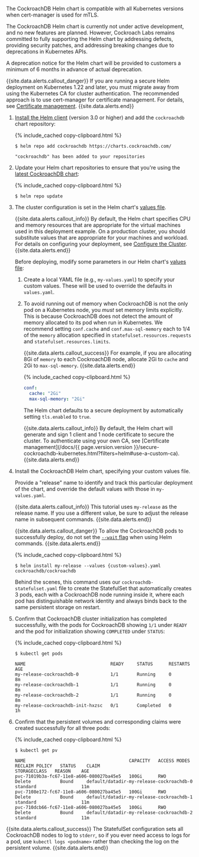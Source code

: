 The CockroachDB Helm chart is compatible with all Kubernetes versions when cert-manager is used for mTLS.

The CockroachDB Helm chart is currently not under active development, and no new features are planned. However, Cockroach Labs remains committed to fully supporting the Helm chart by addressing defects, providing security patches, and addressing breaking changes due to deprecations in Kubernetes APIs.

A deprecation notice for the Helm chart will be provided to customers a minimum of 6 months in advance of actual deprecation.

{{site.data.alerts.callout_danger}}
If you are running a secure Helm deployment on Kubernetes 1.22 and later, you must migrate away from using the Kubernetes CA for cluster authentication. The recommended approach is to use cert-manager for certificate management. For details, see [Certificate management](secure-cockroachdb-kubernetes.html?filters=helm#deploy-cert-manager-for-mtls).
{{site.data.alerts.end}}

1. [Install the Helm client](https://helm.sh/docs/intro/install) (version 3.0 or higher) and add the `cockroachdb` chart repository:

    {% include_cached copy-clipboard.html %}
    ~~~ shell
    $ helm repo add cockroachdb https://charts.cockroachdb.com/
    ~~~

    ~~~
    "cockroachdb" has been added to your repositories
    ~~~

1. Update your Helm chart repositories to ensure that you're using the [latest CockroachDB chart](https://github.com/cockroachdb/helm-charts/blob/master/cockroachdb/Chart.yaml):

    {% include_cached copy-clipboard.html %}
    ~~~ shell
    $ helm repo update
    ~~~

1. The cluster configuration is set in the Helm chart's [values file](https://github.com/cockroachdb/helm-charts/blob/master/cockroachdb/values.yaml).

    {{site.data.alerts.callout_info}}
    By default, the Helm chart specifies CPU and memory resources that are appropriate for the virtual machines used in this deployment example. On a production cluster, you should substitute values that are appropriate for your machines and workload. For details on configuring your deployment, see [Configure the Cluster](configure-cockroachdb-kubernetes.html?filters=helm).
    {{site.data.alerts.end}}

    Before deploying, modify some parameters in our Helm chart's [values file](https://github.com/cockroachdb/helm-charts/blob/master/cockroachdb/values.yaml):

    1. Create a local YAML file (e.g., `my-values.yaml`) to specify your custom values. These will be used to override the defaults in `values.yaml`.

    1. To avoid running out of memory when CockroachDB is not the only pod on a Kubernetes node, you *must* set memory limits explicitly. This is because CockroachDB does not detect the amount of memory allocated to its pod when run in Kubernetes. We recommend setting `conf.cache` and `conf.max-sql-memory` each to 1/4 of the `memory` allocation specified in `statefulset.resources.requests` and `statefulset.resources.limits`.

        {{site.data.alerts.callout_success}}
        For example, if you are allocating 8Gi of `memory` to each CockroachDB node, allocate 2Gi to `cache` and 2Gi to `max-sql-memory`.
        {{site.data.alerts.end}}

        {% include_cached copy-clipboard.html %}
        ~~~ yaml
        conf:
          cache: "2Gi"
          max-sql-memory: "2Gi"
        ~~~

        The Helm chart defaults to a secure deployment by automatically setting `tls.enabled` to `true`.

        {{site.data.alerts.callout_info}}
        By default, the Helm chart will generate and sign 1 client and 1 node certificate to secure the cluster. To authenticate using your own CA, see [Certificate management](/docs/{{ page.version.version }}/secure-cockroachdb-kubernetes.html?filters=helm#use-a-custom-ca).
        {{site.data.alerts.end}}

1. Install the CockroachDB Helm chart, specifying your custom values file.

    Provide a "release" name to identify and track this particular deployment of the chart, and override the default values with those in `my-values.yaml`.

    {{site.data.alerts.callout_info}}
    This tutorial uses `my-release` as the release name. If you use a different value, be sure to adjust the release name in subsequent commands.
    {{site.data.alerts.end}}

    {{site.data.alerts.callout_danger}}
    To allow the CockroachDB pods to successfully deploy, do not set the [`--wait` flag](https://helm.sh/docs/intro/using_helm/#helpful-options-for-installupgraderollback) when using Helm commands.
    {{site.data.alerts.end}}

    {% include_cached copy-clipboard.html %}
    ~~~ shell
    $ helm install my-release --values {custom-values}.yaml cockroachdb/cockroachdb
    ~~~

    Behind the scenes, this command uses our `cockroachdb-statefulset.yaml` file to create the StatefulSet that automatically creates 3 pods, each with a CockroachDB node running inside it, where each pod has distinguishable network identity and always binds back to the same persistent storage on restart.

1. Confirm that CockroachDB cluster initialization has completed successfully, with the pods for CockroachDB showing `1/1` under `READY` and the pod for initialization showing `COMPLETED` under `STATUS`:

    {% include_cached copy-clipboard.html %}
    ~~~ shell
    $ kubectl get pods
    ~~~

    ~~~
    NAME                                READY     STATUS      RESTARTS   AGE
    my-release-cockroachdb-0            1/1       Running     0          8m
    my-release-cockroachdb-1            1/1       Running     0          8m
    my-release-cockroachdb-2            1/1       Running     0          8m
    my-release-cockroachdb-init-hxzsc   0/1       Completed   0          1h
    ~~~

1. Confirm that the persistent volumes and corresponding claims were created successfully for all three pods:

    {% include_cached copy-clipboard.html %}
    ~~~ shell
    $ kubectl get pv
    ~~~

    ~~~
    NAME                                       CAPACITY   ACCESS MODES   RECLAIM POLICY   STATUS    CLAIM                                      STORAGECLASS   REASON    AGE
    pvc-71019b3a-fc67-11e8-a606-080027ba45e5   100Gi      RWO            Delete           Bound     default/datadir-my-release-cockroachdb-0   standard                 11m
    pvc-7108e172-fc67-11e8-a606-080027ba45e5   100Gi      RWO            Delete           Bound     default/datadir-my-release-cockroachdb-1   standard                 11m
    pvc-710dcb66-fc67-11e8-a606-080027ba45e5   100Gi      RWO            Delete           Bound     default/datadir-my-release-cockroachdb-2   standard                 11m
    ~~~

{{site.data.alerts.callout_success}}
The StatefulSet configuration sets all CockroachDB nodes to log to `stderr`, so if you ever need access to logs for a pod, use `kubectl logs <podname>` rather than checking the log on the persistent volume.
{{site.data.alerts.end}}
